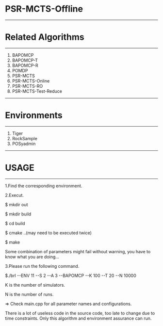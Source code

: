 # PSR-MCTS-Offline
-----------------------------
# Related Algorithms
-----------------------------
 
  1. BAPOMCP 
  2. BAPOMCP-T 
  3. BAPOMCP-R 
  4. POMDP
  5. PSR-MCTS
  6. PSR-MCTS-Online
  7. PSR-MCTS-RO
  8. PSR-MCTS-Test-Reduce

-----------------------------
# Environments
-----------------------------

 1. Tiger
 2. RockSample
 3. POSyadmin
 
-----------------------------
# USAGE
-----------------------------
1.Find the corresponding environment.

2.Execut.

  $ mkdir out
  
  $ mkdir build
  
  $ cd build
  
  $ cmake ..(may need to be executed twice)
  
  $ make 
  
Some combination of parameters might fail without warning, you have to know what you are doing...

3.Please run the following command.

$./brl --ENV 11 --S 2 --A 3 --BAPOMCP --K 100 --T 20 --N 10000

K is the number of simulators.

N is the number of runs.

=> Check main.cpp for all parameter names and configurations.


There is a lot of useless code in the source code, too late to change due to time constraints.
Only this algorithm and environment assurance can run.
